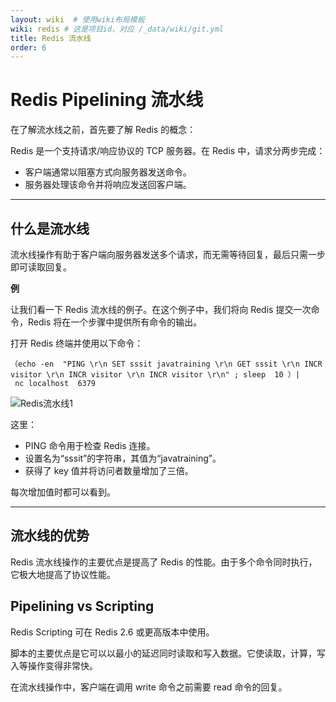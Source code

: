 ```yaml
---
layout: wiki  # 使用wiki布局模板
wiki: redis # 这是项目id，对应 /_data/wiki/git.yml
title: Redis 流水线
order: 6
---
```


# Redis Pipelining 流水线

在了解流水线之前，首先要了解 Redis 的概念：

Redis 是一个支持请求/响应协议的 TCP 服务器。在 Redis 中，请求分两步完成：

- 客户端通常以阻塞方式向服务器发送命令。
- 服务器处理该命令并将响应发送回客户端。

------



## 什么是流水线

流水线操作有助于客户端向服务器发送多个请求，而无需等待回复，最后只需一步即可读取回复。

**例**

让我们看一下 Redis 流水线的例子。在这个例子中，我们将向 Redis 提交一次命令，Redis 将在一个步骤中提供所有命令的输出。

打开 Redis 终端并使用以下命令：

```
（echo -en  "PING \r\n SET sssit javatraining \r\n GET sssit \r\n INCR visitor \r\n INCR visitor \r\n INCR visitor \r\n" ; sleep  10 ）|  
 nc localhost  6379  
```

![Redis流水线1](https://cdn.jsdelivr.net/gh/yanhuo075/images-repo/upload/redis-pipelining1-1.png)

这里：

- PING 命令用于检查 Redis 连接。
- 设置名为“sssit”的字符串，其值为“javatraining”。
- 获得了 key 值并将访问者数量增加了三倍。

每次增加值时都可以看到。

------



## 流水线的优势

Redis 流水线操作的主要优点是提高了 Redis 的性能。由于多个命令同时执行，它极大地提高了协议性能。



## Pipelining vs Scripting

Redis Scripting 可在 Redis 2.6 或更高版本中使用。

脚本的主要优点是它可以以最小的延迟同时读取和写入数据。它使读取，计算，写入等操作变得非常快。

在流水线操作中，客户端在调用 write 命令之前需要 read 命令的回复。
